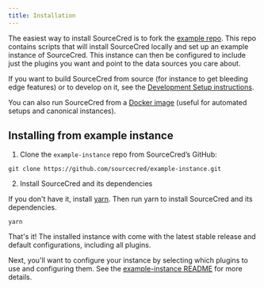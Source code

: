 ```yaml
---
title: Installation
---
```


The easiest way to install SourceCred is to fork the [example repo](https://github.com/sourcecred/example-instance). This repo contains scripts that will install SourceCred locally and set up an example instance of SourceCred. This instance can then be configured to include just the plugins you want and point to the data sources you care about.

If you want to build SourceCred from source (for instance to get bleeding edge features) or to develop on it, see the [Development Setup instructions](#development-setup).

You can also run SourceCred from a [Docker image](#using-docker)  (useful for automated setups and canonical instances). 


## Installing from example instance

1. Clone the `example-instance` repo from SourceCred’s GitHub:

`git clone https://github.com/sourcecred/example-instance.git`

2. Install SourceCred and its dependencies

If you don't have it, install [yarn](https://classic.yarnpkg.com/lang/en/). Then run yarn to install SourceCred and its dependencies.

`yarn` 

That's it! The installed instance with come with the latest stable release and default configurations, including all plugins.


Next, you'll want to configure your instance by selecting which plugins to use and configuring them. See the [example-instance README](https://github.com/sourcecred/example-instance/blob/master/README.md) for more details.

